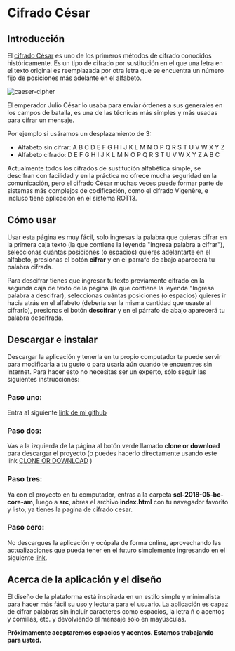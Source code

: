 # Cifrado César


## Introducción

El [cifrado César](https://en.wikipedia.org/wiki/Caesar_cipher) es uno de los
primeros métodos de cifrado conocidos históricamente. Es un tipo de cifrado por
sustitución en el que una letra en el texto original es reemplazada por otra
letra que se encuentra un número fijo de posiciones más adelante en el alfabeto.

![caeser-cipher](https://upload.wikimedia.org/wikipedia/commons/thumb/2/2b/Caesar3.svg/2000px-Caesar3.svg.png)

El emperador Julio César lo usaba para enviar órdenes a sus generales en los
campos de batalla, es una de las técnicas más simples y más usadas para cifrar
un mensaje.

Por ejemplo si usáramos un desplazamiento de 3:

* Alfabeto sin cifrar: A B C D E F G H I J K L M N O P Q R S T U V W X Y Z
* Alfabeto cifrado: D E F G H I J K L M N O P Q R S T U V W X Y Z A B C

Actualmente todos los cifrados de sustitución alfabética simple, se descifran
con facilidad y en la práctica no ofrece mucha seguridad en la comunicación,
pero el cifrado César muchas veces puede formar parte de sistemas más complejos
de codificación, como el cifrado Vigenère, e incluso tiene aplicación en el
sistema ROT13.


## Cómo usar

Usar esta página es muy fácil, solo ingresas la palabra que quieras cifrar en la primera caja texto (la que contiene la leyenda "Ingresa palabra a cifrar"), seleccionas cuántas posiciones (o espacios) quieres adelantarte en el alfabeto, presionas el botón **cifrar** y en el parrafo de abajo aparecerá tu palabra cifrada.

Para descifrar tienes que ingresar tu texto previamente cifrado en la segunda caja de texto de la pagina (la que contiene la leyenda "Ingresa palabra a descifrar), seleccionas cuántas posiciones (o espacios) quieres ir hacia atrás en el alfabeto (debería ser la misma cantidad que usaste al cifrarlo), presionas el botón **descifrar** y en el párrafo de abajo aparecerá tu palabra descifrada.


## Descargar e instalar

Descargar la aplicación y tenerla en tu propio computador te puede servir para modificarla a tu gusto o para usarla aún cuando te encuentres sin internet. 
Para hacer esto no necesitas ser un experto, sólo seguir las siguientes instrucciones:

### Paso uno:
Entra al siguiente [link de mi github](https://github.com/Boutaudn/scl-2018-05-bc-core-am) 

### Paso dos:
Vas a la izquierda de la página al botón verde llamado **clone or download** para descargar el proyecto (o puedes hacerlo directamente usando este link [CLONE OR DOWNLOAD](https://github.com/Boutaudn/scl-2018-05-bc-core-am/archive/master.zip) ) 

### Paso tres:
Ya con el proyecto en tu computador, entras a la carpeta **scl-2018-05-bc-core-am**, luego a **src**, abres el archivo **index.html** con tu navegador favorito y listo, ya tienes la pagina de cifrado cesar.

### Paso cero:
No descargues la aplicación y ocúpala de forma online, aprovechando las actualizaciones que pueda tener en el futuro simplemente ingresando en el siguiente [link](https://boutaudn.github.io/scl-2018-05-bc-core-am/).


## Acerca de la aplicación y el diseño

El diseño de la plataforma está inspirada en un estilo simple y minimalista para hacer más fácil su uso y lectura para el usuario.
La aplicación es capaz de cifrar palabras sin incluir caracteres como espacios, la letra ñ o acentos y comillas, etc. y devolviendo el mensaje sólo en mayúsculas.

**Próximamente aceptaremos espacios y acentos. Estamos trabajando para usted.**